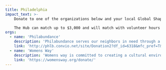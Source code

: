 ```yaml
---
title: Philadelphia
impact_text: >-
    Donate to one of the organizations below and your local Global Shapers Hub will match your donation, up to a certain amount, with a unique approach of matching 1 volunteer hour for every $100 after that. Help us to double your impact.

    The Hub can match up to $3,000 and will match with volunteer hours above that.
orgs:
  - name: 'Philabundance'
    description: 'Philabundance serves our neighbors in need through a network of 350 partners, including churches, hospitals, schools, libraries and other service providers. We can’t fight hunger alone -- we need everyone to collaborate, including individuals, corporations, foundations, the government and other hunger nonprofits. Together, we can end hunger for good and make nutritious food accessible to all.'
    link: 'http://phlb.convio.net/site/Donation2?df_id=6318&mfc_pref=T&6318.donation=form1'
  - name: 'Womens Way'
    description: 'Womens way is committed to creating a cultural environment that: values the diversity of each individual; integrates equity into its practices and policies; embraces and respects each individual through inclusion; fosters the development of new knowledge through continual learning; empowers each individual to leverage her/his strengths and expertise through shared leadership; and builds trust among its community members through transparency.'
    link: 'https://womensway.org/donate/'
---
```

